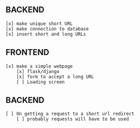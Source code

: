 
## BACKEND
    [x] make unique short URL
    [x] make connection to database
    [x] insert short and long URLs

## FRONTEND
    [x] make a simple webpage
        [x] flask/django
        [x] form to accept a long URL
        [ ] Loading screen

## BACKEND 
    [ ] On getting a request to a short url redirect
        [ ] probably requests will have to be used
        